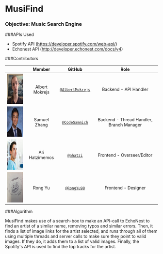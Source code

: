 # MusiFind

### Objective: Music Search Engine

###APIs Used

- Spotify API (https://developer.spotify.com/web-api/)
- Echonest API (http://developer.echonest.com/docs/v4)

###Contributors

|                                       |   **Member**   |                   **GitHub**                 |            **Role**            |
|---------------------------------------|:--------------:|:--------------------------------------------:|:------------------------------:|
| <img src="images/albert.jpg" width="100" height="100" /> | Albert Mokrejs   |[`@AlbertMokrejs`](https://github.com/AlbertMokrejs)        | Backend - API Handler  |
| <img src="images/samuel.jpg" width="100" height="100" /> | Samuel Zhang |[`@CodeSammich`](https://github.com/CodeSammich)    | Backend - Thread Handler, Branch Manager  |
| <img src="images/ari.jpg" width="100" height="100" /> | Ari Hatzimemos    |[`@ahatzi`](https://github.com/ahatzi)| Frontend - Overseer/Editor |
| <img src="images/rong.jpg" width="100" height="100" />  | Rong Yu  |[`@RongYu98`](https://github.com/RongYu98)        | Frontend - Designer  |

###Algorithm

MusiFind makes use of a search-box to make an API-call to EchoNest to find an artist of a similar name, removing typos and similar errors. 
Then, it finds a list of image links for the artist selected, and runs through all of them using multiple threads and server calls to make sure they point to valid images. 
If they do, it adds them to a list of valid images. 
Finally, the Spotify's API is used to find the top tracks for the artist.
